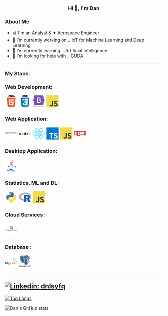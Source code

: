 <h3 align="center">Hi 👋, I'm Dan </h3>

### About Me
- 📊 I'm an Analyst & ✈ Aerospace Engineer 
- 🔭 I’m currently working on ...IoT for Machine Learning and Deep Learning
- 🌱 I’m currently learning ...Artificial Intelligence
- 🤔 I’m looking for help with ...CUDA
---
### My Stack:

### Web Development:
<p align="left"> 
  <img src="https://raw.githubusercontent.com/devicons/devicon/master/icons/html5/html5-original-wordmark.svg" alt="html5" width="40" height="40"/> 
  <img src="https://raw.githubusercontent.com/devicons/devicon/master/icons/css3/css3-original-wordmark.svg" alt="css3" width="40" height="40"/> 
  <img src="https://raw.githubusercontent.com/devicons/devicon/master/icons/bootstrap/bootstrap-plain-wordmark.svg" alt="bootstrap" width="40" height="40"/>
  <img src="https://raw.githubusercontent.com/devicons/devicon/master/icons/javascript/javascript-original.svg" alt="javascript" width="40" height="40"/> 
</p>

<h3 align="left">Web Application: </h3>
<p align="left"> 
  <img src="https://raw.githubusercontent.com/devicons/devicon/master/icons/express/express-original-wordmark.svg" width="40" height="40"/> 
  <img src="https://raw.githubusercontent.com/devicons/devicon/master/icons/nodejs/nodejs-original-wordmark.svg" width="40" height="40"/> 
  <img src="https://raw.githubusercontent.com/devicons/devicon/master/icons/react/react-original.svg" width="40" height="40"/>  
  <img src="https://raw.githubusercontent.com/devicons/devicon/master/icons/typescript/typescript-original.svg" width="40" height="40"/> 
  <img src="https://raw.githubusercontent.com/devicons/devicon/master/icons/javascript/javascript-original.svg" width="40" height="40"/> 
  <img src="https://raw.githubusercontent.com/devicons/devicon/master/icons/npm/npm-original-wordmark.svg" width="40" height="40"/> 
</p>  

<h3 align="left">Desktop Application: </h3>
<p align="left"> 
  <img src="https://raw.githubusercontent.com/devicons/devicon/master/icons/java/java-original.svg" width="40" height="40"/> 
</p> 

<h3 align="left">Statistics, ML and DL: </h3>
<p align="left"> 
    <img src="https://raw.githubusercontent.com/devicons/devicon/master/icons/python/python-original.svg" width="40" height="40"/> 
    <img src="https://raw.githubusercontent.com/devicons/devicon/master/icons/r/r-original.svg" width="40" height="40"/>
    <img src="https://raw.githubusercontent.com/devicons/devicon/master/icons/javascript/javascript-original.svg" width="40" height="40"/> 
</p>

<h3 align="left">Cloud Services :</h3>
<p align="left">   
  <img src="https://raw.githubusercontent.com/devicons/devicon/master/icons/googlecloud/googlecloud-original-wordmark.svg" width="40" height="40"/>   
</p>
  
<h3 align="left">Database :</h3>
<p align="left"> 
  <img src="https://raw.githubusercontent.com/devicons/devicon/master/icons/mysql/mysql-original-wordmark.svg" width="40" height="40"/> 
  <img src="https://raw.githubusercontent.com/devicons/devicon/master/icons/postgresql/postgresql-original-wordmark.svg" width="40" height="40"/> 
</p>  
  
 
  
---
[![Linkedin: dnlsyfq](https://img.shields.io/badge/-danialjalaluddin-blue?style=flat-square&logo=Linkedin&logoColor=white&link=https://www.linkedin.com/in/danialjalaluddin/)](https://www.linkedin.com/in/danialjalaluddin/)
---

[![Top Langs](https://github-readme-stats.vercel.app/api/top-langs/?username=dnlsyfq)](https://github.com/dnlsyfq/github-readme-stats)

![Dan's GitHub stats](https://github-readme-stats.vercel.app/api?username=dnlsyfq&show_icons=true&count_private=true&theme=default)
